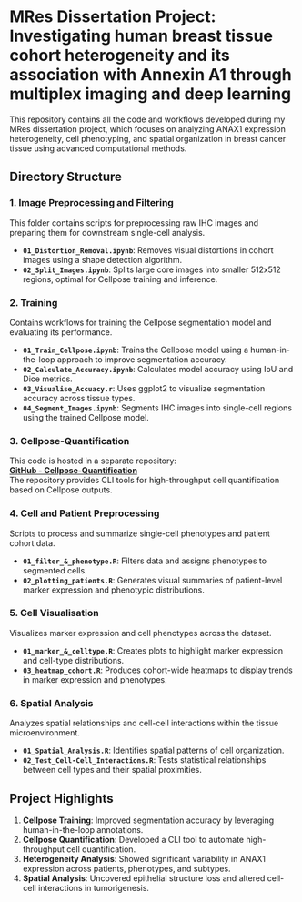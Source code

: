 # MRes Dissertation Project: Investigating human breast tissue cohort heterogeneity and its association with Annexin A1 through multiplex imaging and deep learning

This repository contains all the code and workflows developed during my MRes dissertation project, which focuses on analyzing ANAX1 expression heterogeneity, cell phenotyping, and spatial organization in breast cancer tissue using advanced computational methods.  

## Directory Structure  

### 1. Image Preprocessing and Filtering  
This folder contains scripts for preprocessing raw IHC images and preparing them for downstream single-cell analysis.  

- **`01_Distortion_Removal.ipynb`**: Removes visual distortions in cohort images using a shape detection algorithm.  
- **`02_Split_Images.ipynb`**: Splits large core images into smaller 512x512 regions, optimal for Cellpose training and inference.  

### 2. Training  
Contains workflows for training the Cellpose segmentation model and evaluating its performance.  

- **`01_Train_Cellpose.ipynb`**: Trains the Cellpose model using a human-in-the-loop approach to improve segmentation accuracy.  
- **`02_Calculate_Accuracy.ipynb`**: Calculates model accuracy using IoU and Dice metrics.  
- **`03_Visualise_Accuacy.r`**: Uses ggplot2 to visualize segmentation accuracy across tissue types.  
- **`04_Segment_Images.ipynb`**: Segments IHC images into single-cell regions using the trained Cellpose model.  

### 3. Cellpose-Quantification  
This code is hosted in a separate repository:  
[**GitHub - Cellpose-Quantification**](https://github.com/milesbailey121/cellpose-quantification)  
The repository provides CLI tools for high-throughput cell quantification based on Cellpose outputs.  

### 4. Cell and Patient Preprocessing  
Scripts to process and summarize single-cell phenotypes and patient cohort data.  

- **`01_filter_&_phenotype.R`**: Filters data and assigns phenotypes to segmented cells.  
- **`02_plotting_patients.R`**: Generates visual summaries of patient-level marker expression and phenotypic distributions.  

### 5. Cell Visualisation  
Visualizes marker expression and cell phenotypes across the dataset.  

- **`01_marker_&_celltype.R`**: Creates plots to highlight marker expression and cell-type distributions.  
- **`03_heatmap_cohort.R`**: Produces cohort-wide heatmaps to display trends in marker expression and phenotypes.  

### 6. Spatial Analysis  
Analyzes spatial relationships and cell-cell interactions within the tissue microenvironment.  

- **`01_Spatial_Analysis.R`**: Identifies spatial patterns of cell organization.  
- **`02_Test_Cell-Cell_Interactions.R`**: Tests statistical relationships between cell types and their spatial proximities.  

## Project Highlights  
1. **Cellpose Training**: Improved segmentation accuracy by leveraging human-in-the-loop annotations.  
2. **Cellpose Quantification**: Developed a CLI tool to automate high-throughput cell quantification.  
3. **Heterogeneity Analysis**: Showed significant variability in ANAX1 expression across patients, phenotypes, and subtypes.  
4. **Spatial Analysis**: Uncovered epithelial structure loss and altered cell-cell interactions in tumorigenesis.  
